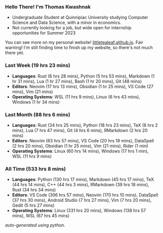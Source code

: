 
### Hello There! I'm Thomas Kwashnak

- Undergraduate Student at Quinnipiac University studying Computer Science and Data Science, with a minor in economics.
- Not currently looking for a job, but wide open for internship opportunities for Summer 2023

You can see more on my personal website! [littletealeaf.github.io](https://littletealeaf.github.io). Fair warning! I'm still finding time to finish up my website, so there's not much there yet.

### Last Week (19 hrs 23 mins)
- **Languages**: Rust (6 hrs 28 mins), Python (5 hrs 53 mins), Markdown (1 hr 31 mins), Lua (1 hr 27 mins), Bash (1 hr 20 mins), Git (48 mins)
- **Editors**: Neovim (17 hrs 13 mins), Obsidian (1 hr 25 mins), VS Code (27 mins), Vim (21 mins)
- **Operating Systems**: WSL (11 hrs 9 mins), Linux (6 hrs 43 mins), Windows (1 hr 34 mins)
    
### Last Month (88 hrs 6 mins)
- **Languages**: Rust (34 hrs 25 mins), Python (18 hrs 23 mins), TeX (8 hrs 2 mins), Lua (7 hrs 47 mins), Git (4 hrs 6 mins), RMarkdown (2 hrs 20 mins)
- **Editors**: Neovim (63 hrs 57 mins), VS Code (20 hrs 19 mins), DataSpell (2 hrs 20 mins), Obsidian (1 hr 25 mins), Vim (21 mins), Rider (1 min)
- **Operating Systems**: Linux (60 hrs 14 mins), Windows (17 hrs 1 min), WSL (11 hrs 9 mins)
    
### All Time (533 hrs 8 mins)
- **Languages**: Python (130 hrs 17 mins), Markdown (45 hrs 17 mins), TeX (44 hrs 14 mins), C++ (44 hrs 3 mins), RMarkdown (39 hrs 18 mins), Rust (34 hrs 34 mins)
- **Editors**: VS Code (306 hrs 57 mins), Neovim (170 hrs 10 mins), DataSpell (37 hrs 30 mins), Android Studio (7 hrs 27 mins), Vim (7 hrs 20 mins), Gedit (5 hrs 27 mins)
- **Operating Systems**: Linux (331 hrs 20 mins), Windows (138 hrs 57 mins), WSL (67 hrs 45 mins)
    

*auto-generated using python.*
